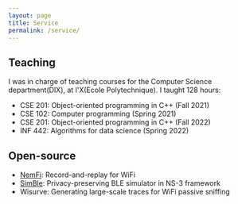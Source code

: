 ```yaml
---
layout: page
title: Service
permalink: /service/
---
```


## Teaching
I was in charge of teaching courses for the Computer Science department(DIX), at l'X(Ecole Polytechnique). I taught 128 hours:

- CSE 201: Object-oriented programming in C++ (Fall 2021)
- CSE 102: Computer programming (Spring 2021)
- CSE 201: Object-oriented programming in C++ (Fall 2022)
- INF 442: Algorithms for data science (Spring 2022)

## Open-source

- [NemFi](https://gitlab.inria.fr/mabhishe/nemfi): Record-and-replay for WiFi
- [SimBle](https://gitlab.inria.fr/mabhishe/simble): Privacy-preserving BLE simulator in NS-3 framework
- Wisurve: Generating large-scale traces for WiFi passive sniffing
